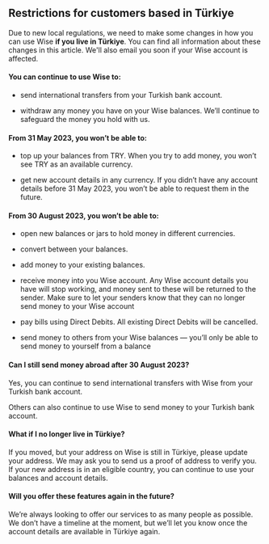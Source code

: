 ## Restrictions for customers based in Türkiye  
Due to new local regulations, we need to make some changes in how you can use Wise **if you live in Türkiye**. You can find all information about these changes in this article. We'll also email you soon if your Wise account is affected. 

#### **You can continue to use Wise to:**

  * send international transfers from your Turkish bank account.

  * withdraw any money you have on your Wise balances. We’ll continue to safeguard the money you hold with us. 




#### **From 31 May 2023, you won’t be able to:**

  * top up your balances from TRY. When you try to add money, you won’t see TRY as an available currency.

  * get new account details in any currency. If you didn’t have any account details before 31 May 2023, you won’t be able to request them in the future. 




#### **From 30 August 2023, you won’t be able to:**

  * open new balances or jars to hold money in different currencies.

  * convert between your balances. 

  * add money to your existing balances.

  * receive money into you Wise account. Any Wise account details you have will stop working, and money sent to these will be returned to the sender. Make sure to let your senders know that they can no longer send money to your Wise account

  * pay bills using Direct Debits. All existing Direct Debits will be cancelled.

  * send money to others from your Wise balances — you’ll only be able to send money to yourself from a balance 




#### **Can I still send money abroad after 30 August 2023?**

Yes, you can continue to send international transfers with Wise from your Turkish bank account. 

Others can also continue to use Wise to send money to your Turkish bank account. 

#### **What if I no longer live in Türkiye?**

If you moved, but your address on Wise is still in Türkiye, please update your address. We may ask you to send us a proof of address to verify you. If your new address is in an eligible country, you can continue to use your balances and account details. 

#### **Will you offer these features again in the future?**

We’re always looking to offer our services to as many people as possible. We don’t have a timeline at the moment, but we’ll let you know once the account details are available in Türkiye again.